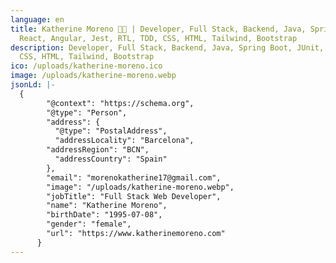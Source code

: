 ```yaml
---
language: en
title: Katherine Moreno 👩‍💻 | Developer, Full Stack, Backend, Java, Spring Boot, JUnit, SQL, Frontend, JavaScript, Typescript,
  React, Angular, Jest, RTL, TDD, CSS, HTML, Tailwind, Bootstrap
description: Developer, Full Stack, Backend, Java, Spring Boot, JUnit, SQL, Frontend, JavaScript, Typescript, React, Angular, Jest, RTL, TDD,
  CSS, HTML, Tailwind, Bootstrap
ico: /uploads/katherine-moreno.ico
image: /uploads/katherine-moreno.webp
jsonLd: |-
  {
        "@context": "https://schema.org",
        "@type": "Person",
        "address": {
          "@type": "PostalAddress",
          "addressLocality": "Barcelona",
  		"addressRegion": "BCN",
          "addressCountry": "Spain"
        },
        "email": "morenokatherine17@gmail.com",
        "image": "/uploads/katherine-moreno.webp",
        "jobTitle": "Full Stack Web Developer",
        "name": "Katherine Moreno",
        "birthDate": "1995-07-08",
        "gender": "female",
        "url": "https://www.katherinemoreno.com"
      }
---
```

